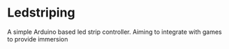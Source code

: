 # Ledstriping
A simple Arduino based led strip controller. Aiming to integrate with games to provide immersion
